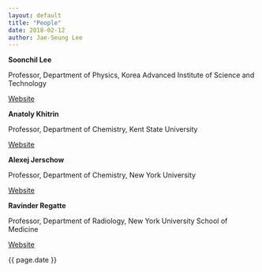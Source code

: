 ```yaml
---
layout: default
title: "People"
date: 2018-02-12
author: Jae-Seung Lee
---
```


**Soonchil Lee**

Professor, Department of Physics, Korea Advanced Institute of Science and Technology

[Website](http://mrm.kaist.ac.kr)

**Anatoly Khitrin**

Professor, Department of Chemistry, Kent State University

[Website](https://wp.nyu.edu/anatoly_khitrin)

**Alexej Jerschow**

Professor, Department of Chemistry, New York University

[Website](https://www.nyu.edu/projects/jerschow/)

**Ravinder Regatte**

Professor, Department of Radiology, New York University School of Medicine

[Website](https://www.med.nyu.edu/biosketch/regatr01)

{{ page.date }}
